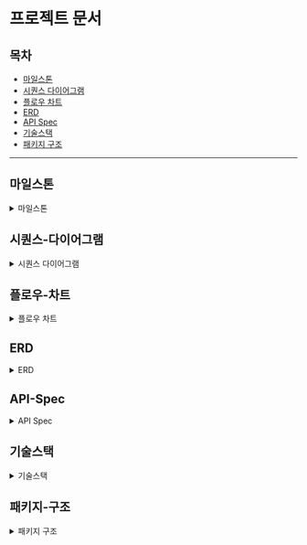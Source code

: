 # 프로젝트 문서

## 목차
- [마일스톤](#마일스톤)
- [시퀀스 다이어그램](#시퀀스-다이어그램)
- [플로우 차트](#플로우-차트)
- [ERD](#ERD)
- [API Spec](#API-Spec)
- [기술스택](#기술스택)
- [패키지 구조](#패키지-구조)

---

## 마일스톤
<details>
  <summary>마일스톤</summary>

## E Commerce 시나리오 기반 서버 구축 마일스톤

### Week 3 (24H)
- 마일스톤 작성 (2H)
- 시나리오 분석 (2H)
- 시퀀스 다이어그램 작성 (4H)
- 플로우 차트 작성 (3H)
- 도메인 모델링 (4H)
- ERD 작성 (1H)
- Mock API 작성 (4H)
- API Spec 작성 (2H)
- 패키지 구조 작성 (1H)
- 기술스택 작성 (1H)

### Week 4 (22H)
- 도메인 엔티티 생성 (4H)
- API 통합테스트 작성 및 Service, DTO 객체 생성 (4H)
- 생성된 DTO 의 Validation 단위테스트 작성 (2H)
- Service 단위테스트 작성, Repository 객체 생성 (4H)
- Repository Interface 생성 (1H)
- RepositoryImpl 과 JpaRepository 기능 구현 (2H)
- JpaRepository 통합 테스트 생성 및 통과 (2H)
- Service 단위 테스트 통과 및 통합 테스트 작성 후 통과 (2H)
- API 통합테스트 통과 및 테스트 전체 점검 (1H)

### Week 5 (18H)
- 동시성 제어가 필요한 케이스 선별 (2H)
- 동시성 제어를 검증할 수 있는 통합테스트 작성 (4H)
- 동시성 제어를 위한 락 구현 (4H)
- 데이터 플랫폼 전송을 위한 Interface Component 생성 (2H)
- 데이터 플랫폼 전송을 위한 Component Mocking 후 테스트 통과 (4H)
- 동시성 통합테스트 통과 보고서 작성 (2H)

</details>

## 시퀀스-다이어그램
<details>
  <summary>시퀀스 다이어그램</summary>

### Point
![1 point](https://github.com/user-attachments/assets/cec67efc-14bd-47d8-897d-3dfbe487c069)
### Item
![2 item](https://github.com/user-attachments/assets/1fbb992f-9c23-473a-9630-3d46f72e3483)
### Order
![3 order](https://github.com/user-attachments/assets/09ab398b-9270-4b25-80d8-732c8b6e945c)

</details>

## 플로우-차트
<details>
  <summary>플로우 차트</summary>

### Point
<div style="text-align: center;">
    <img src="https://github.com/user-attachments/assets/005e8f70-72c8-4f0f-b13e-0f4e962b7a1b" alt="1 point" width="300"/>
</div>

### Item
<div style="text-align: center;">
    <img src="https://github.com/user-attachments/assets/6091746d-2bca-4dcd-aec3-81c1da182cf4" alt="2 item" width="300"/>
</div>

### Order
<div style="text-align: center;">
    <img src="https://github.com/user-attachments/assets/ca0f0f49-c228-4c77-b6de-174c82d33d9f" alt="3 order" width="300"/>
</div>

</details>

## ERD
<details>
  <summary>ERD</summary>

![erd](https://github.com/user-attachments/assets/2bf4cac8-72be-460c-b514-22fdd45aa070)

</details>

## API-Spec
<details>
  <summary>API Spec</summary>

- Rest Docs 와 Swagger 의 전체 내용은 인쇄본을 통해 확인하실 수 있습니다.
  - [Rest-Docs 인쇄본](https://github.com/psam1017/hhplus-ecommerce/tree/STEP6/docs/api-docs/rest-docs)
  - [Swagger-UI 인쇄본](https://github.com/psam1017/hhplus-ecommerce/tree/STEP6/docs/api-docs/swagger)

- Rest Docs 에서 API Spec 을 확인하실 수 있습니다.

![rest-docs-example](https://github.com/user-attachments/assets/313674fd-8f16-450a-9fb9-0bfcf9dcdf45)

- Swagger 를 통해 API 를 테스트할 수 있습니다. API Spec 은 Rest Docs 에서 확인하십시오.

![swagger-example](https://github.com/user-attachments/assets/952473cc-13c1-4be2-923d-9ad818f45a46)

</details>

## 기술스택
<details>
  <summary>기술스택</summary>

### Web Application Server
- **Java 17**
- **Spring Boot**
  - Spring Web
  - Spring Validation
  - Spring Security
  - Jwt
  - Spring Data JPA
  - Query DSL

### Messaging Solution
- **Spring for Apache Kafka**

### Database
- **H2** (Domain)
- **Prometheus** (Application Metadata)
- **Redis** (Caching)

### Monitoring System
- **Spring Actuator**
- **Grafana**

### Documentation
- **Spring Rest Docs**
- **Swagger**

### Test
- **Spring Boot Test**

</details>

## 패키지-구조
<details>
  <summary>패키지 구조</summary>

```
/
├── interfaces
│   ├── common
│   │   ├── interceptor
│   │   ├── security
│   │   ├── validator
│   │   └── ...
│   └── (도메인)
│       ├── Controller.java
│       └── dto
│           ├── request
│           │   └── Request.java
│           └── response
│               └── Response.java
├── application
│   ├── common
│   └── (도메인)
│       ├── Facade.java
│       ├── Command.java
│       └── Info.java
├── domain
│   ├── common
│   └── (도메인)
│       ├── Entity.java
│       ├── Service.java
│       ├── enumeration
│       │   └── Enumeration.java
│       ├── exception
│       │   └── Exception.java
│       └── repository
│           └── Repository.java
├── infrastructure
│   ├── jwt
│   └── persistence
│       └── (도메인)
│           ├── jpa
│           │   ├── JpaRepository.java
│           │   └── QueryDslRepository.java
│           └── RepositoryImpl.java
└── config
    └── Config.java
```

</details>
